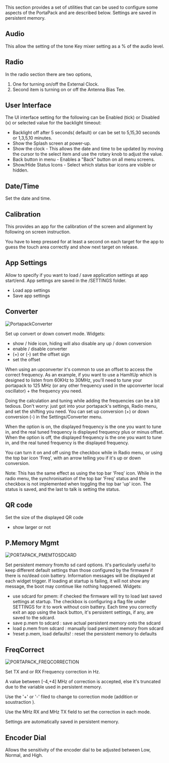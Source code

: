 This section provides a set of utilities that can be used to configure some aspects of the PortaPack and are described below.  Settings are saved in persistent memory.
## Audio
This allow the setting of the tone Key mixer setting as a % of the audio level.
## Radio
In the radio section  there  are two options, 
1. One for turning on/off the External Clock.
2. Second item is turning on or off the Antenna Bias Tee.
## User Interface
The UI interface  setting for the following can be Enabled (tick) or Disabled (x) or selected value for the backlight timeout:
* Backlight off after 5 seconds( default) or can be set to 5,15,30 seconds or 1,3,5,10 minutes.
* Show the Splash screen at power-up.
* Show the clock - This allows the date and time to be updated by moving the cursor to the select item and use the rotary knob to adjust the value.
* Back button in menu - Enables a "Back" button on all menu screens.
* Show/Hide Status Icons - Select which status bar icons are visible or hidden.
## Date/Time
Set the date and time.
## Calibration
This provides an app for the calibration of the screen and alignment by following on screen instruction. 

You have to keep pressed for at least a second on each target for the app to guess the touch area correctly and show next target on release.
## App Settings
Allow to specify if you want to load / save application settings at app start/end.  App settings are saved in the /SETTINGS folder.
 * Load app settings 
 * Save app settings
## Converter
![PortapackConverter](https://www.nilorea.net/wp-content/uploads/2023/03/PORTAPACK_CONVERTER.png)

Set up convert or down convert mode. Widgets:
 * show / hide icon, hiding will also disable any up / down conversion
 * enable / disable converter
 * (+) or (-) set the offset sign
 * set the offset 

When using an upconverter it's common to use an offset to access the correct frequency. As an example, if you want to use a HamItUp which is designed to listen from 60KHz to 30MHz, you'll need to tune your portapack to 125 MHz (or any other frequency used in the upconverter local oscillator) + the frequency you need.

Doing the calculation and tuning while adding the frequencies can be a bit tedious. Don't worry: just got into your portapack's settings, Radio menu, and set the shifting you need. You can set up conversion (+) or down conversion (-) in the Settings/Converter menu.

When the option is on, the displayed frequency is the one you want to tune in, and the real tuned frequency is displayed frequency plus or minus offset.
When the option is off, the displayed frequency is the one you want to tune in, and the real tuned frequency is the displayed frequency.

You can turn it on and off using the checkbox while in Radio menu, or using the top bar icon 'Freq', with an arrow telling you if it's up or down conversion.

Note:  This has the same effect as using the top bar 'Freq' icon. While in the radio menu, the synchronisation of the top bar 'Freq' status and the checkbox is not implemented when toggling the top bar 'up' icon. The status is saved, and the last to talk is setting the status.

## QR code
Set the size of the displayed QR code
 * show larger or not

## P.Memory Mgmt
![PORTAPACK_PMEMTOSDCARD](https://www.nilorea.net/wp-content/uploads/2023/03/PORTAPACK_PMEMTOSD.png)

Set persistent memory from/to sd card options. It's particularly useful to keep different default settings than those configured by the firmware if there is no/dead coin battery. Information messages will be displayed at each widget trigger. If loading at startup is failing, it will not show any message, the boot may continue like nothing happened. Widgets:
 * use sdcard for pmem: if checked the firmware will try to load last saved settings at startup. The checkbox is configuring a flag file under SETTINGS for it to work without coin battery. Each time you correctly exit an app using the back button, it's persistent settings, if any, are saved to the sdcard.
 * save p.mem to sdcard : save actual persistent memory onto the sdcard  
 * load p.mem from sdcard : manually load persistent memory from sdcard
 * !reset p.mem, load defaults! : reset the persistent memory to defaults

## FreqCorrect
![PORTAPACK_FREQCORRECTION](https://github.com/eried/portapack-mayhem/assets/3157857/4c313bb6-1125-4b43-8b1b-c3721f3041b1)

Set TX and or RX Frequency correction in Hz. 

A value between [-4,+4] MHz of correction is accepted, else it's truncated due to the variable used in persistent memory.

Use the '+' or '-' filed to change to correction mode (addition or soustraction ).

Use the MHz RX and MHz TX field to set the correction in each mode.

Settings are automatically saved in persistent memory.

## Encoder Dial
Allows the sensitivity of the encoder dial to be adjusted between Low, Normal, and High.